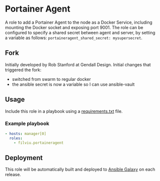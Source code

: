 # Portainer Agent

A role to add a Portainer Agent to the node as a Docker Service, including mounting the Docker socket and exposing port 9001. The role can be configured to specify a shared secret between agent and server, by setting a variable as follows: `portaineragent_shared_secret: mysupersecret`.

## Fork

Initially developed by Rob Stanford at Gendall Design. Initial changes that triggered the fork:

- switched from swarm to regular docker
- the ansible secret is now a variable so I can use ansible-vault


## Usage

Include this role in a playbook using a [requirements.txt](https://galaxy.ansible.com/docs/using/installing.html#installing-multiple-roles-from-a-file) file.

### Example playbook

```yaml
- hosts: manager[0]
  roles:
    - filviu.portaineragent
```

## Deployment

This role will be automatically built and deployed to [Ansible Galaxy](https://galaxy.ansible.com/gendall) on each release.
